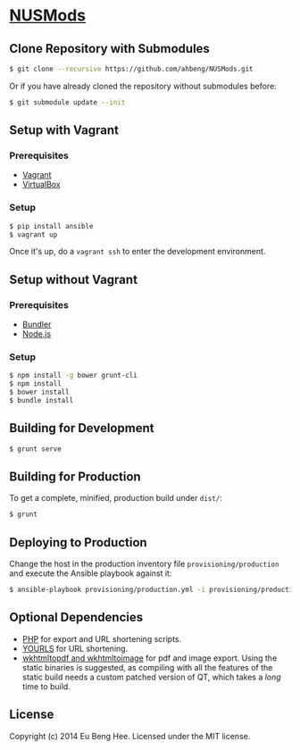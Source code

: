 # [NUSMods](http://nusmods.com)

## Clone Repository with Submodules

```bash
$ git clone --recursive https://github.com/ahbeng/NUSMods.git
```

Or if you have already cloned the repository without submodules before:

```bash
$ git submodule update --init
```

## Setup with Vagrant

### Prerequisites

- [Vagrant](http://www.vagrantup.com/)
- [VirtualBox](https://www.virtualbox.org/)

### Setup

```bash
$ pip install ansible
$ vagrant up
```

Once it's up, do a `vagrant ssh` to enter the development environment.

## Setup without Vagrant

### Prerequisites

- [Bundler](http://bundler.io/)
- [Node.js](http://nodejs.org)

### Setup

```bash
$ npm install -g bower grunt-cli
$ npm install
$ bower install
$ bundle install
```

## Building for Development

```bash
$ grunt serve
```

## Building for Production

To get a complete, minified, production build under `dist/`:

```bash
$ grunt
```

## Deploying to Production

Change the host in the production inventory file `provisioning/production` and
execute the Ansible playbook against it:

```bash
$ ansible-playbook provisioning/production.yml -i provisioning/production
```

## Optional Dependencies

- [PHP](http://www.php.net) for export and URL shortening scripts.
- [YOURLS](http://yourls.org/) for URL shortening.
- [wkhtmltopdf and wkhtmltoimage](http://code.google.com/p/wkhtmltopdf/) for pdf
  and image export. Using the static binaries is suggested, as compiling with
  all the features of the static build needs a custom patched version of QT,
  which takes a *long* time to build.

## License

Copyright (c) 2014 Eu Beng Hee. Licensed under the MIT license.
